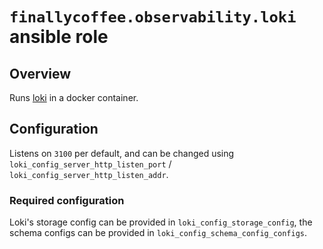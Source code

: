 # `finallycoffee.observability.loki` ansible role

## Overview

Runs [loki](https://github.com/grafana/loki) in a docker container.

## Configuration

Listens on `3100` per default, and can be changed using `loki_config_server_http_listen_port` / `loki_config_server_http_listen_addr`.

### Required configuration

Loki's storage config can be provided in `loki_config_storage_config`,
the schema configs can be provided in `loki_config_schema_config_configs`.

